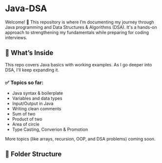 # Java-DSA

Welcome! 👋 This repository is where I’m documenting my journey through Java programming and Data Structures & Algorithms (DSA). It's a hands-on approach to strengthening my fundamentals while preparing for coding interviews.

## 🚀 What’s Inside
This repo covers Java basics with working examples. As I go deeper into DSA, I'll keep expanding it.

### ✅ Topics so far:
- Java syntax & boilerplate
- Variables and data types
- Input/Output in Java
- Writing clean comments
- Sum of two
- Product of two
- Area of circle
- Type Casting, Converion & Promotion

More topics (like arrays, recursion, OOP, and DSA problems) coming soon.

## 📁 Folder Structure
